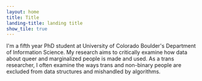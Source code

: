 ```yaml
---
layout: home
title: Title
landing-title: landing title
show_tile: true
---
```


I'm a fifth year PhD student at University of Colorado Boulder's Department of Information Science. My research aims to critically examine how data about queer and marginalized people is made and used. As a trans researcher, I often examine the ways trans and non-binary people are excluded from data structures and mishandled by algorithms.
